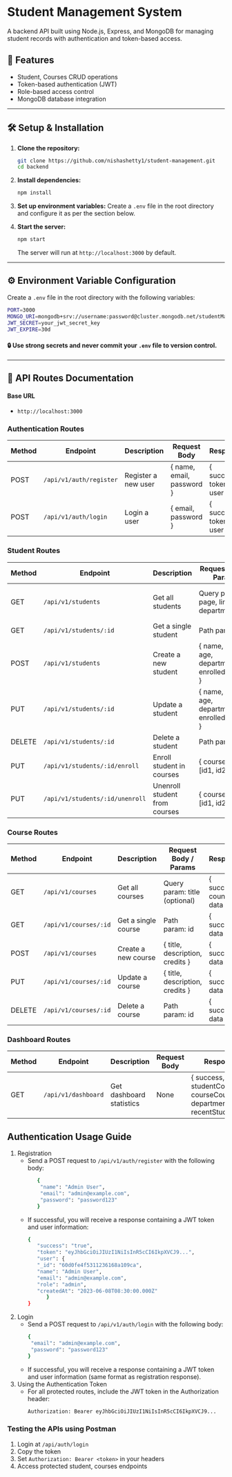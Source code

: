 # Student Management System

A backend API built using Node.js, Express, and MongoDB for managing student records with authentication and token-based access.

## 🚀 Features

- Student, Courses CRUD operations  
- Token-based authentication (JWT)  
- Role-based access control  
- MongoDB database integration

---

## 🛠️ Setup & Installation

1. **Clone the repository:**

   ```bash
   git clone https://github.com/nishashetty1/student-management.git
   cd backend
   ```
2. **Install dependencies:**

   ```bash
   npm install
   ```
3. **Set up environment variables:**
   Create a `.env` file in the root directory and configure it as per the section below.
4. **Start the server:**
   ```bash
   npm start
   ```
   The server will run at `http://localhost:3000` by default.

---

## ⚙️ Environment Variable Configuration
Create a `.env` file in the root directory with the following variables:
```bash
PORT=3000
MONGO_URI=mongodb+srv://username:password@cluster.mongodb.net/studentManagement?retryWrites=true&w=majority
JWT_SECRET=your_jwt_secret_key
JWT_EXPIRE=30d
```
#### 🔒 Use strong secrets and never commit your `.env` file to version control.
---

## 📡 API Routes Documentation

#### Base URL
- `http://localhost:3000`
  
### Authentication Routes
| Method | Endpoint                | Description         | Request Body                    | Response                        |
|--------|-------------------------|---------------------|---------------------------------|---------------------------------|
| POST   | `/api/v1/auth/register` | Register a new user | { name, email, password }       | { success, token, user }        |
| POST   | `/api/v1/auth/login `   | Login a user        | { email, password }             | { success, token, user }        |

### Student Routes
| Method | Endpoint                           | Description                    | Request Body / Params                                       | Response                        |
|--------|------------------------------------|--------------------------------|-------------------------------------------------------------|----------------------------------|
| GET    | `/api/v1/students`                 | Get all students               | Query params: page, limit, department                        | { success, count, pagination, data } |
| GET    | `/api/v1/students/:id`             | Get a single student           | Path param: id                                               | { success, data }              |
| POST   | `/api/v1/students`                 | Create a new student           | { name, email, age, department, enrolledCourses }            | { success, data }              |
| PUT    | `/api/v1/students/:id`             | Update a student               | { name, email, age, department, enrolledCourses }            | { success, data }              |
| DELETE | `/api/v1/students/:id`             | Delete a student               | Path param: id                                               | { success, data }              |
| PUT    | `/api/v1/students/:id/enroll`      | Enroll student in courses      | { courseIds: [id1, id2, ...] }                               | { success, data }              |
| PUT    | `/api/v1/students/:id/unenroll`    | Unenroll student from courses  | { courseIds: [id1, id2, ...] }                               | { success, data }              |

### Course Routes
| Method | Endpoint               | Description           | Request Body / Params                   | Response                  |
|--------|------------------------|-----------------------|------------------------------------------|---------------------------|
| GET    | `/api/v1/courses`      | Get all courses       | Query param: title (optional)           | { success, count, data }  |
| GET    | `/api/v1/courses/:id`  | Get a single course   | Path param: id                           | { success, data }         |
| POST   | `/api/v1/courses`      | Create a new course   | { title, description, credits }          | { success, data }         |
| PUT    | `/api/v1/courses/:id`  | Update a course       | { title, description, credits }          | { success, data }         |
| DELETE | `/api/v1/courses/:id`  | Delete a course       | Path param: id                           | { success, data }         |

### Dashboard Routes
| Method | Endpoint         | Description             | Request Body | Response                                                                  |
|--------|------------------|-------------------------|--------------|---------------------------------------------------------------------------|
| GET    | `/api/v1/dashboard`| Get dashboard statistics| None         | { success, data: { studentCount, courseCount, departmentCount, recentStudents } } |


## Authentication Usage Guide

1. Registration
   - Send a POST request to `/api/v1/auth/register` with the following body:
     ```bash
        {
         "name": "Admin User",
         "email": "admin@example.com",
         "password": "password123"
        }
       ```
   - If successful, you will receive a response containing a JWT token and user information:
       ```bash
       {
          "success": "true",
          "token": "eyJhbGciOiJIUzI1NiIsInR5cCI6IkpXVCJ9...",
          "user": {
          "_id": "60d0fe4f5311236168a109ca",
          "name": "Admin User",
          "email": "admin@example.com",
          "role": "admin",
          "createdAt": "2023-06-08T08:30:00.000Z"
             }
       }
       ```
2. Login
   - Send a POST request to `/api/v1/auth/login` with the following body:
     ```bash
     {
      "email": "admin@example.com",
      "password": "password123"
     }
     ```
   - If successful, you will receive a response containing a JWT token and user information (same format as registration response).
3. Using the Authentication Token
   - For all protected routes, include the JWT token in the Authorization header:
     ```bash
     Authorization: Bearer eyJhbGciOiJIUzI1NiIsInR5cCI6IkpXVCJ9...
     ```

### Testing the APIs using Postman
1. Login at `/api/auth/login`
2. Copy the token
3. Set `Authorization: Bearer <token>` in your headers
4. Access protected student, courses endpoints

